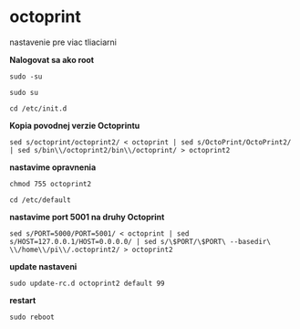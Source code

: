 # octoprint
nastavenie pre viac tliaciarni

**Nalogovat sa ako root**

`sudo -su`

`sudo su`

`cd /etc/init.d`

**Kopia povodnej verzie Octoprintu**

`sed s/octoprint/octoprint2/ < octoprint | sed s/OctoPrint/OctoPrint2/ | sed s/bin\\/octoprint2/bin\\/octoprint/ > octoprint2`

**nastavime opravnenia**

`chmod 755 octoprint2`

`cd /etc/default`

**nastavime port 5001 na druhy Octoprint**

`sed s/PORT=5000/PORT=5001/ < octoprint | sed s/HOST=127.0.0.1/HOST=0.0.0.0/ | sed s/\$PORT/\$PORT\ --basedir\ \\/home\\/pi\\/.octoprint2/ > octoprint2`

**update nastaveni**

`sudo update-rc.d octoprint2 default 99`

**restart**

`sudo reboot`

